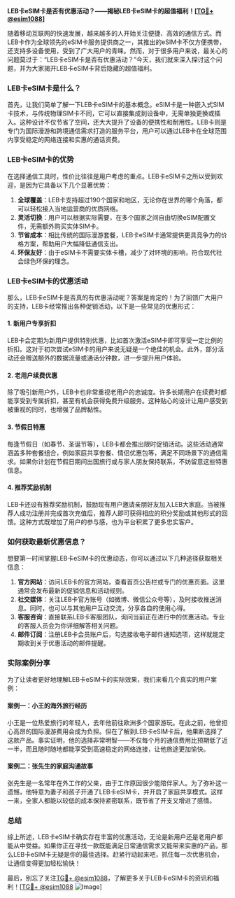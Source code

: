 **LEB卡eSIM卡是否有优惠活动？——揭秘LEB卡eSIM卡的超值福利！[[TG💪+ @esim1088](https://t.me/s/esim1088)]**

随着移动互联网的快速发展，越来越多的人开始关注便捷、高效的通信方式。而LEB卡作为全球领先的eSIM卡服务提供商之一，其推出的eSIM卡不仅方便携带，还支持多设备使用，受到了广大用户的青睐。然而，对于很多用户来说，最关心的问题莫过于：“LEB卡eSIM卡是否有优惠活动？”今天，我们就来深入探讨这个问题，并为大家揭开LEB卡eSIM卡背后隐藏的超值福利。

### LEB卡eSIM卡是什么？

首先，让我们简单了解一下LEB卡eSIM卡的基本概念。eSIM卡是一种嵌入式SIM卡技术，与传统物理SIM卡不同，它可以直接集成到设备中，无需单独更换或插入。这种设计不仅节省了空间，还大大提升了设备的便携性和耐用性。LEB卡则是专门为国际漫游和跨境通信需求打造的服务平台，用户可以通过LEB卡在全球范围内享受稳定的网络连接和实惠的通话资费。

### LEB卡eSIM卡的优势

在选择通信工具时，性价比往往是用户考虑的重点。LEB卡eSIM卡之所以受到欢迎，是因为它具备以下几个显著优势：

1. **全球覆盖**：LEB卡支持超过190个国家和地区，无论你在世界的哪个角落，都可以轻松接入当地运营商的优质网络。
2. **灵活切换**：用户可以根据实际需要，在多个国家之间自由切换eSIM配置文件，无需额外购买实体SIM卡。
3. **节省成本**：相比传统的国际漫游套餐，LEB卡eSIM卡通常提供更具竞争力的价格方案，帮助用户大幅降低通信支出。
4. **环保友好**：由于eSIM卡不需要实体卡槽，减少了对环境的影响，符合现代社会绿色环保的理念。

### LEB卡eSIM卡的优惠活动

那么，LEB卡eSIM卡是否真的有优惠活动呢？答案是肯定的！为了回馈广大用户的支持，LEB卡经常推出各种促销活动，以下是一些常见的优惠形式：

#### 1. 新用户专享折扣
LEB卡会定期为新用户提供特别优惠，比如首次激活eSIM卡即可享受一定比例的折扣。这对于初次尝试eSIM卡的用户来说无疑是一个绝佳的机会。此外，部分活动还会赠送额外的数据流量或通话分钟数，进一步提升用户体验。

#### 2. 老用户续费优惠
除了吸引新用户外，LEB卡也非常重视老用户的忠诚度。许多长期用户在续费时都能享受到专属折扣，甚至有机会获得免费升级服务。这种贴心的设计让用户感受到被重视的同时，也增强了品牌黏性。

#### 3. 节假日特惠
每逢节假日（如春节、圣诞节等），LEB卡都会推出限时促销活动。这些活动通常涵盖多种套餐组合，例如家庭共享套餐、情侣优惠包等，满足不同场景下的通信需求。如果你计划在节假日期间出国旅行或与家人朋友保持联系，不妨留意这些特惠信息。

#### 4. 推荐奖励机制
LEB卡还设有推荐奖励机制，鼓励现有用户邀请亲朋好友加入LEB大家庭。当被推荐人成功注册并完成首次充值后，推荐人即可获得相应的积分奖励或其他形式的回馈。这种方式既增加了用户的参与感，也为平台积累了更多忠实客户。

### 如何获取最新优惠信息？

想要第一时间掌握LEB卡eSIM卡的优惠动态，你可以通过以下几种途径获取相关信息：

1. **官方网站**：访问LEB卡的官方网站，查看首页公告栏或专门的优惠页面。这里通常会发布最新的促销信息和活动规则。
2. **社交媒体**：关注LEB卡官方账号（如微博、微信公众号等），及时接收推送消息。同时，也可以与其他用户互动交流，分享各自的使用心得。
3. **客服咨询**：直接联系LEB卡客服团队，询问当前正在进行中的优惠活动。专业的客服人员会为你详细解答相关问题。
4. **邮件订阅**：注册LEB卡会员账户后，勾选接收电子邮件通知选项，这样就能定期收到关于优惠活动的邮件提醒。

### 实际案例分享

为了让读者更好地理解LEB卡eSIM卡的实际效果，我们来看几个真实的用户案例：

#### 案例一：小王的海外旅行经历
小王是一位热爱旅行的年轻人，去年他前往欧洲多个国家游玩。在此之前，他曾担心高昂的国际漫游费用会成为负担。但在了解到LEB卡eSIM卡后，他果断选择了这款产品。事实证明，他的选择非常明智——不仅每个月的通信费用比预期低了近一半，而且随时随地都能享受到高速稳定的网络连接，让他旅途更加愉快。

#### 案例二：张先生的家庭沟通故事
张先生是一名常年在外工作的父亲，由于工作原因很少能陪伴家人。为了弥补这一遗憾，他特意为妻子和孩子开通了LEB卡eSIM卡，并开启了家庭共享模式。这样一来，全家人都能以较低的成本保持紧密联系，既节省了开支又增进了感情。

### 总结

综上所述，LEB卡eSIM卡确实存在丰富的优惠活动，无论是新用户还是老用户都能从中受益。如果你正在寻找一款既能满足日常通信需求又能带来实惠的产品，那么LEB卡eSIM卡无疑是你的最佳选择。赶紧行动起来吧，抓住每一次优惠机会，让通信变得更加轻松愉快！

最后，别忘了关注[TG💪+ @esim1088](https://t.me/s/esim1088)，了解更多关于LEB卡eSIM卡的资讯和福利！[[TG💪+ @esim1088](https://t.me/s/esim1088) ![Image](https://i.postimg.cc/4NQfJmqS/Snipaste-2025-05-13-00-14-12.png)]